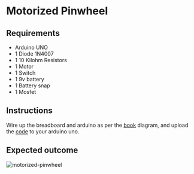# Motorized Pinwheel

## Requirements

- Arduino UNO
- 1 Diode 1N4007
- 1 10 Kilohm Resistors
- 1 Motor
- 1 Switch
- 1 9v battery
- 1 Battery snap
- 1 Mosfet

## Instructions

Wire up the breadboard and arduino as per the [book](https://store.arduino.cc/products/arduino-starter-kit-multi-language) diagram, and upload the [code](./motorized-pinwheel.ino) to your arduino uno.

## Expected outcome

![motorized-pinwheel](../assets/gifs/pinwheel.gif)
